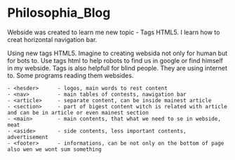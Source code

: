 # Philosophia_Blog

Webside was created to learn me new topic - Tags HTML5.
I learn how to creat horizontal navigation bar.

Using new tags HTML5.
Imagine to creating websida not only for human but for bots to.
Use tags html to help robots to find us in google or find himself in my webside.
Tags is also helpfull for blind people. They are using internet to. Some programs reading them websides.

	- <hesder>		- logos, main words to rest content
	- <nav>			- main tables of contests, nawigation bar
	- <article>		- separate content, can be inside mainest article
	- <section>		- part of bigest content witch is related with article and can be in article or even mainest section
	- <main>		- main contents, that what we need to se in webside, meat
	- <aside>		- side contents, less important contents, advertisement
	- <footer>		- informations, can be not only on the bottom of page also wen we wont sum something